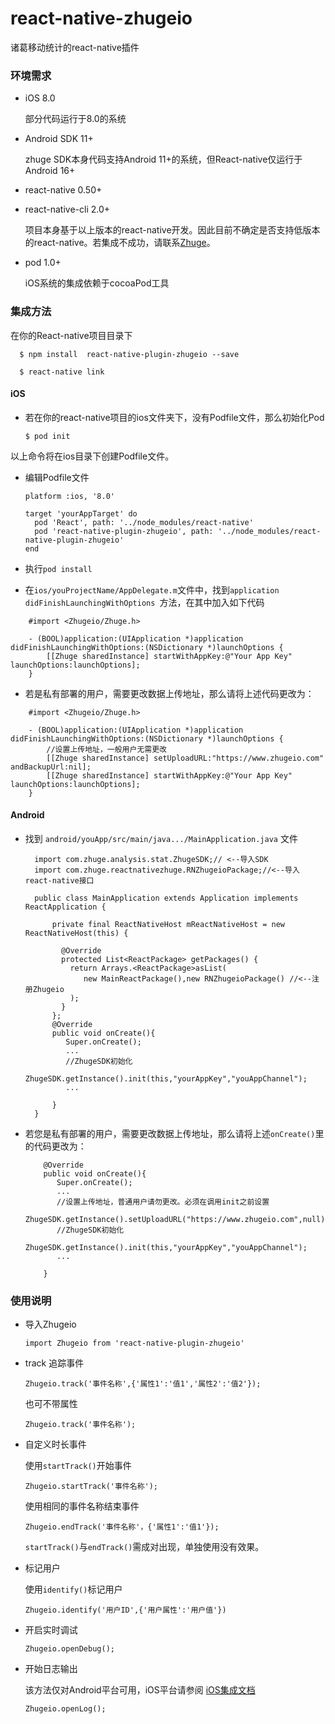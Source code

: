 # react-native-zhugeio
诸葛移动统计的react-native插件

### 环境需求
* iOS 8.0

   部分代码运行于8.0的系统
* Android SDK 11+

   zhuge SDK本身代码支持Android 11+的系统，但React-native仅运行于Android 16+

* react-native 0.50+
* react-native-cli 2.0+

   项目本身基于以上版本的react-native开发。因此目前不确定是否支持低版本的react-native。若集成不成功，请联系[Zhuge](https://zhugeio.com/)。
* pod 1.0+
  
  iOS系统的集成依赖于cocoaPod工具

### 集成方法

在你的React-native项目目录下

  ```
    $ npm install  react-native-plugin-zhugeio --save

    $ react-native link

  ```

#### iOS

* 若在你的react-native项目的ios文件夹下，没有Podfile文件，那么初始化Pod

    ```
    $ pod init

    ```
以上命令将在ios目录下创建Podfile文件。

* 编辑Podfile文件

    ```
    platform :ios, '8.0'

    target 'yourAppTarget' do
      pod 'React', path: '../node_modules/react-native'
      pod 'react-native-plugin-zhugeio', path: '../node_modules/react-native-plugin-zhugeio'
    end

    ```

* 执行```pod install```
* 在```ios/youProjectName/AppDelegate.m```文件中，找到```application didFinishLaunchingWithOptions ```方法，在其中加入如下代码

```
    #import <Zhugeio/Zhuge.h>

    - (BOOL)application:(UIApplication *)application didFinishLaunchingWithOptions:(NSDictionary *)launchOptions {
        [[Zhuge sharedInstance] startWithAppKey:@"Your App Key" launchOptions:launchOptions];
    }
```
* 若是私有部署的用户，需要更改数据上传地址，那么请将上述代码更改为：

```
    #import <Zhugeio/Zhuge.h>

    - (BOOL)application:(UIApplication *)application didFinishLaunchingWithOptions:(NSDictionary *)launchOptions {
        //设置上传地址，一般用户无需更改
        [[Zhuge sharedInstance] setUploadURL:"https://www.zhugeio.com" andBackupUrl:nil];
        [[Zhuge sharedInstance] startWithAppKey:@"Your App Key" launchOptions:launchOptions];
    }
```

#### Android


* 找到 ```android/youApp/src/main/java.../MainApplication.java``` 文件

  ```
    import com.zhuge.analysis.stat.ZhugeSDK;// <--导入SDK
    import com.zhuge.reactnativezhuge.RNZhugeioPackage;//<--导入react-native接口

    public class MainApplication extends Application implements ReactApplication {

        private final ReactNativeHost mReactNativeHost = new ReactNativeHost(this) {

          @Override
          protected List<ReactPackage> getPackages() {
            return Arrays.<ReactPackage>asList(
               new MainReactPackage(),new RNZhugeioPackage() //<--注册Zhugeio
            );
          }
        };
        @Override
        public void onCreate(){
           Super.onCreate();
           ...
           //ZhugeSDK初始化
           ZhugeSDK.getInstance().init(this,"yourAppKey","youAppChannel");   
           ...
   
        }
    }

    ```
* 若您是私有部署的用户，需要更改数据上传地址，那么请将上述```onCreate()```里的代码更改为：

    ```
        @Override
        public void onCreate(){
           Super.onCreate();
           ...
           //设置上传地址，普通用户请勿更改。必须在调用init之前设置
           ZhugeSDK.getInstance().setUploadURL("https://www.zhugeio.com",null)
           //ZhugeSDK初始化
           ZhugeSDK.getInstance().init(this,"yourAppKey","youAppChannel");   
           ...
   
        }

    ```

### 使用说明

* 导入Zhugeio

   ```
   import Zhugeio from 'react-native-plugin-zhugeio'

   ```

* track 追踪事件

	```
	Zhugeio.track('事件名称',{'属性1':'值1','属性2':'值2'});
	
	```
	
	也可不带属性
	
	```
	Zhugeio.track('事件名称');
	```

* 自定义时长事件 

    使用```startTrack()```开始事件

    ```
    Zhugeio.startTrack('事件名称');
 
    ```

    使用相同的事件名称结束事件

    ```
    Zhugeio.endTrack('事件名称'，{'属性1':'值1'});

    ```
    
    ```startTrack()```与```endTrack()```需成对出现，单独使用没有效果。
    
* 标记用户

    使用```identify()```标记用户
    
    ```
    Zhugeio.identify('用户ID',{'用户属性':'用户值'})
    
    ```

* 开启实时调试

    ```
    Zhugeio.openDebug();

    ```
    
* 开始日志输出
   
    该方法仅对Android平台可用，iOS平台请参阅 [iOS集成文档](http://docs.zhugeio.com/dev/iOS.html)

    ```
    Zhugeio.openLog();
    
    ```
